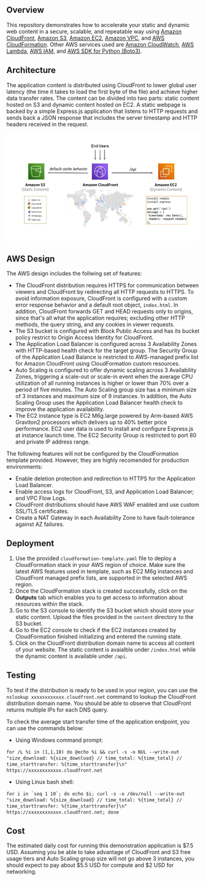 ## Overview
This repository demonstrates how to accelerate your static and dynamic web content in a secure, scalable, and repeatable way using [Amazon CloudFront](https://docs.aws.amazon.com/AmazonCloudFront/latest/DeveloperGuide/Introduction.html), [Amazon S3](https://docs.aws.amazon.com/AmazonS3/latest/userguide/Welcome.html), [Amazon EC2](https://docs.aws.amazon.com/AWSEC2/latest/UserGuide/concepts.html), [Amazon VPC](https://docs.aws.amazon.com/vpc/latest/userguide/what-is-amazon-vpc.html), and [AWS CloudFormation](https://docs.aws.amazon.com/AWSCloudFormation/latest/UserGuide/Welcome.html). Other AWS services used are [Amazon CloudWatch](https://docs.aws.amazon.com/AmazonCloudWatch/latest/monitoring/WhatIsCloudWatch.html), [AWS Lambda](https://docs.aws.amazon.com/lambda/latest/dg/welcome.html), [AWS IAM](https://docs.aws.amazon.com/IAM/latest/UserGuide/introduction.html), and [AWS SDK for Python (Boto3)](https://aws.amazon.com/sdk-for-python/).

## Architecture
The application content is distributed using CloudFront to lower global user latency (the time it takes to load the first byte of the file) and achieve higher data transfer rates. The content can be divided into two parts: static content hosted on S3 and dynamic content hosted on EC2. A static webpage is backed by a simple Express.js application that listens to HTTP requests and sends back a JSON response that includes the server timestamp and HTTP headers received in the request.

![Screenshot](architecture.jpg)
## AWS Design
The AWS design includes the follwing set of features: 
- The CloudFront distribution requires HTTPS for communication between viewers and CloudFront by redirecting all HTTP requests to HTTPS. To avoid information exposure, CloudFront is configured with a custom error response behavior and a default root object, `index.html`. In addition, CloudFront forwards GET and HEAD requests only to origins, since that's all what the application requires; excluding other HTTP methods, the query string, and any cookies in viewer requests. 
- The S3 bucket is configured with Block Public Access and has its bucket policy restrict to Origin Access Identity for CloudFront.
- The Application Load Balancer is configured across 3 Availability Zones with HTTP-based health check for the target group. The Security Group of the Application Load Balance is restricted to AWS-managed prefix list for Amazon CloudFront using CloudFormation custom resources.
- Auto Scaling is configured to offer dynamic scaling across 3 Availability Zones, triggering a scale-out or scale-in event when the average CPU utilization of all running instances is higher or lower than 70% over a period of five minutes. The Auto Scaling group size has a minimum size of 3 instances and maximum size of 9 instances. In addition, the Auto Scaling Group uses the Application Load Balancer health check to improve the application availability.
- The EC2 instance type is EC2 M6g.large powered by Arm-based AWS Graviton2 processors which delivers up to 40% better price performance. EC2 user data is used to install and configure Express.js at instance launch time. The EC2 Security Group is restricted to port 80 and private IP address range.

The following features will not be configured by the CloudFormation template provided. However, they are highly recomended for production environments:
- Enable deletion protection and redirection to HTTPS for the Application Load Balancer.
- Enable access logs for CloudFront, S3, and Application Load Balancer; and VPC Flow Logs.
- CloudFront distributions should have AWS WAF enabled and use custom SSL/TLS certificates.
- Create a NAT Gateway in each Availability Zone to have fault-tolerance against AZ failures.

## Deployment
1. Use the provided `cloudformation-template.yaml` file to deploy a CloudFormation stack in your AWS region of choice. Make sure the latest AWS features used in template, such as EC2 M6g instances and CloudFront managed prefix lists, are supported in the selected AWS region.
2. Once the CloudFormation stack is created successfully, click on the **Outputs** tab which enables you to get access to information about resources within the stack.
3. Go to the S3 console to identify the S3 bucket which should store your static content. Upload the files provided in the `content` directory to the S3 bucket.
4. Go to the EC2 console to check if the EC2 instances created by CloudFormation finished initializing and entered the running state.  
5. Click on the CloudFront distribution domain name to access all content of your website. The static content is avaialble under `/index.html` while the dynamic content is available under `/api`.  

## Testing
To test if the distribution is ready to be used in your region, you can use the `nslookup xxxxxxxxxxxx.cloudfront.net` command to lookup the CloudFront distribution domain name. You should be able to observe that CloudFront returns multiple IPs for each DNS query.

To check the average start transfer time of the application endpoint, you can use the commands below:
- Using Windows command prompt:
```
for /L %i in (1,1,10) do @echo %i && curl -s -o NUL --write-out "size_download: %{size_download} // time_total: %{time_total} // time_starttransfer: %{time_starttransfer}\n" https://xxxxxxxxxxxx.cloudfront.net
```
- Using Linux bash shell: 
```
for i in `seq 1 10`; do echo $i; curl -s -o /dev/null --write-out "size_download: %{size_download} // time_total: %{time_total} // time_starttransfer: %{time_starttransfer}\n" https://xxxxxxxxxxxx.cloudfront.net; done
```

## Cost
The estimated daily cost for running this demonstration application is $7.5 USD. Assuming you be able to take advantage of CloudFront and S3 free usage tiers and Auto Scaling group size will not go above 3 instances, you should expect to pay about $5.5 USD for compute and $2 USD for networking.
